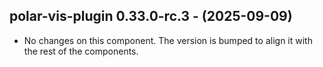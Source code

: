   ## polar-vis-plugin 0.33.0-rc.3 - (2025-09-09)
  
  * No changes on this component. The version is bumped to align it
    with the rest of the components.
